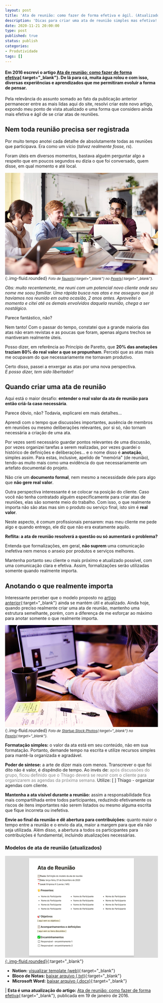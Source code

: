 ```yaml
---
layout: post
title: 'Ata de reunião: como fazer de forma efetiva e ágil. (Atualizado!)'
description: 'Dicas para criar uma ata de reunião simples mas efetiva! Publicado por Thiago Nascimento.'
date: 2020-11-21 20:00:00
type: post
published: true
status: publish
categories:
- Produtividade
tags: []
---
```


#### Em 2016 escrevi o artigo [Ata de reunião: como fazer de forma efetiva](atas-de-reunioes-como-fazer-de-forma-efetiva){:target="_blank"}. De lá para cá, muita água rolou e com isso, diversas experiências e aprendizados que me permitiram evoluir a forma de pensar.

Pela relevância do assunto somado ao fato da publicação anterior permanecer entre as mais lidas aqui do site, resolvi criar este novo artigo, expondo meu ponto de vista atualizado e uma forma que considero ainda mais efetiva e ágil de se criar atas de reuniões.

## Nem toda reunião precisa ser registrada

Por muito tempo anotei cada detalhe de absolutamente todas as reuniões que participava. Era como um vício (*talvez realmente fosse, rs*).

Foram úteis em diversos momentos, bastava alguém perguntar algo a respeito que em poucos segundos eu dizia o que foi conversado, quem disse, em qual momento e até local.

![Momento descontraído de quatro pessoas com vestes de trabalho, reunidas em volta de uma mesa com computadores, cadernos, canetas e acessórios.](/assets/imgs/ata-de-reuniao/reuniao-pessoas.jpg){:.img-fluid.rounded}
<small>*Foto de [fauxels](https://www.pexels.com/pt-br/@fauxels?utm_content=attributionCopyText&utm_medium=referral&utm_source=pexels){:target="_blank"} no [Pexels](https://www.pexels.com/pt-br/foto/pessoas-copo-taca-caneca-3182759/?utm_content=attributionCopyText&utm_medium=referral&utm_source=pexels){:target="_blank"}.*</small>

*Obs: muito recentemente, me reuni com um potencial novo cliente onde seu nome me soou familiar. Uma rápida busca nas atas e me asseguro que já havíamos nos reunido em outra ocasião, 2 anos antes. Aproveitei o momento e citei até os demais envolvidos daquela reunião, chega a ser nostálgico.*

Parece fantástico, não?

Nem tanto! Com o passar do tempo, constatei que a grande maioria das atas não eram revistas e as poucas que foram, apenas alguns trechos se mantiveram realmente úteis.

Posso dizer, em referência ao Princípio de Paretto, que **20% das anotações traziam 80% do real valor a que se propunham**. Percebi que as atas mais me ocupavam do que necessariamente me tornavam produtivo.

Certo disso, passei a enxergar as atas por uma nova perspectiva.<br>
*E posso dizer, tem sido libertador!*

## Quando criar uma ata de reunião

Aqui está o maior desafio: **entender o real valor da ata de reunião para então criá-la caso necessária**.

Parece óbvio, não? Todavia, explicarei em mais detalhes...

Aprendi com o tempo que discussões importantes, ausência de membros em reuniões ou mesmo deliberações relevantes, por si só, não tornam necessária a criação de uma ata.

Por vezes senti necessário guardar pontos relevantes de uma discussão, por vezes organizei tarefas a serem realizadas, por vezes guardei o histórico de definições e deliberações... e o nome disso é **anotação**, simples assim. Para estas, inclusive, apelido de "memória" (de reunião), tendo-as muito mais como uma evidência do que necessariamente um artefato documental do projeto.

Não crie um **documento formal**, nem mesmo a necessidade dele para algo que **não gere real valor**.

Outra perspectiva interessante é se colocar na posição do cliente. Caso você não tenha contratado alguém específicamente para criar atas de reuniões, elas são somente meio do trabalho. Com isso, o que realmente importa não são atas mas sim o produto ou serviço final, isto sim é **real valor**.

Neste aspecto, é comum profissionais pensarem: mas meu cliente me pede algo e quando entrego, ele diz que não era exatamente aquilo.

**Reflita: a ata de reunião resolverá a questão ou só aumentará o problema?**

Entenda que formalizações, em geral, **não suprem** uma comunicação inefetiva nem menos o anseio por produtos e serviços melhores.

Mantenha portanto seu cliente o mais próximo e atualizado possível, com uma comunicação clara e efetiva. Assim, formalizações serão utilizadas somente quando realmente importa.

## Anotando o que realmente importa

Interessante perceber que o modelo proposto no [artigo anterior](atas-de-reunioes-como-fazer-de-forma-efetiva){:target="_blank"} ainda se mantém útil e atualizado. Ainda hoje, quando preciso realmente criar uma ata de reunião, mantenho uma estrutura semelhante, porém, com a diferença de me esforçar ao máximo para anotar somente o que realmente importa.

![Mulher digitando em um computador sobre a mesa e ao lado, uma xícara de chá e um caderno de anotações aberto com uma caneta sobreposta.](/assets/imgs/ata-de-reuniao/usando-computador.jpg){:.img-fluid.rounded}
<small>*Foto de [Startup Stock Photos](https://www.pexels.com/pt-br/@startup-stock-photos?utm_content=attributionCopyText&utm_medium=referral&utm_source=pexels){:target="_blank"} no [Pexels](https://www.pexels.com/pt-br/foto/atividade-caderno-caneca-caneta-7357/?utm_content=attributionCopyText&utm_medium=referral&utm_source=pexels){:target="_blank"}.*</small>

**Formatação simples:** o valor da ata está em seu conteúdo, não em sua formatação. Portanto, demande tempo na escrita e utilize recursos simples para mantê-la organizada e agradável.

**Poder de síntese:** a arte de dizer mais com menos. Transcrever o que foi dito não é valor, é dispêndio de tempo. Ao invés de: <span style="color:gray">após discussões do grupo, ficou definido que o Thiago deverá se reunir com o cliente para organizarem as agendas da próxima semana. </span> Utilize: [ ] Thiago - organizar agendas com cliente.

**Mantenha a ata visível durante a reunião:** assim a responsabilidade fica mais compartilhada entre todos participantes, reduzindo efetivamente os riscos de itens importantes não serem listados ou mesmo alguma escrita que fique incorreta ou inefetiva.

**Envie ao final da reunião e dê abertura para contribuições:** quanto maior o tempo entre a reunião e o envio da ata, maior a margem para que ela não seja utilizada. Além disso, a abertura a todos os participantes para contribuições é fundamental, incluindo atualizações necessárias.

### Modelos de ata de reunião (atualizados)

[![Modelo de ata de reunião criada no aplicativo Notion, com pauta, data, local, presentes, objetivos, acompanhamentos, definições e encaminhamentos.](/assets/imgs/ata-de-reuniao/modelo-ata-reuniao-notion.jpg){:.img-fluid.rounded}](https://www.notion.so/Ata-de-Reuni-o-ad1252e6465244d8a636ac9e1adfbe44){:target="_blank"}

- **Notion:** [visualizar template (web)](https://www.notion.so/Ata-de-Reuni-o-ad1252e6465244d8a636ac9e1adfbe44){:target="_blank"}
- **Bloco de Notas:** [baixar arquivo (.txt)](../assets/downloads/ata-de-reuniao.txt){:target="_blank"}
- **Microsoft Word:** [baixar arquivo (.docx)](../assets/downloads/ata-reuniao-modelo.docx){:target="_blank"}

| **Esta é uma atualização do artigo:** [Ata de reunião: como fazer de forma efetiva](atas-de-reunioes-como-fazer-de-forma-efetiva){:target="_blank"}, publicada em 19 de janeiro de 2016.